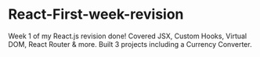# React-First-week-revision
Week 1 of my React.js revision done! Covered JSX, Custom Hooks, Virtual DOM, React Router &amp; more. Built 3 projects including a Currency Converter. 
